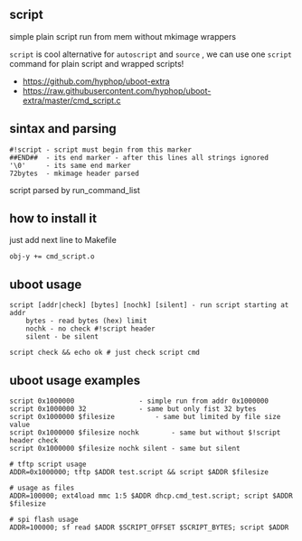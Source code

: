 ## script

simple plain script run from mem without mkimage wrappers

`script` is cool alternative for `autoscript` and `source` , we can
 use one `script` command for plain script and wrapped scripts!

+ https://github.com/hyphop/uboot-extra
+ https://raw.githubusercontent.com/hyphop/uboot-extra/master/cmd_script.c

## sintax and parsing

```
#!script - script must begin from this marker
##END##  - its end marker - after this lines all strings ignored
'\0'     - its same end marker
72bytes  - mkimage header parsed 

```

script parsed by run_command_list

## how to install it 

just add next line to Makefile

    obj-y += cmd_script.o

## uboot usage

    script [addr|check] [bytes] [nochk] [silent] - run script starting at addr
        bytes - read bytes (hex) limit
        nochk - no check #!script header
        silent - be silent

    script check && echo ok # just check script cmd 

## uboot usage  examples

    script 0x1000000				- simple run from addr 0x1000000
    script 0x1000000 32 			- same but only fist 32 bytes
    script 0x1000000 $filesize 			- same but limited by file size value 
    script 0x1000000 $filesize nochk 		- same but without $!script header check
    script 0x1000000 $filesize nochk silent	- same but silent

    # tftp script usage
    ADDR=0x1000000; tftp $ADDR test.script && script $ADDR $filesize 

    # usage as files
    ADDR=100000; ext4load mmc 1:5 $ADDR dhcp.cmd_test.script; script $ADDR $filesize

    # spi flash usage
    ADDR=100000; sf read $ADDR $SCRIPT_OFFSET $SCRIPT_BYTES; script $ADDR
